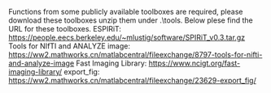 Functions from some publicly available toolboxes are required, please download these toolboxes unzip them under .\tools. Below plese find the URL for these toolboxes.
ESPIRiT: https://people.eecs.berkeley.edu/~mlustig/software/SPIRiT_v0.3.tar.gz
Tools for NIfTI and ANALYZE image: https://ww2.mathworks.cn/matlabcentral/fileexchange/8797-tools-for-nifti-and-analyze-image
Fast Imaging Library: https://www.ncigt.org/fast-imaging-library/
export_fig: https://ww2.mathworks.cn/matlabcentral/fileexchange/23629-export_fig/